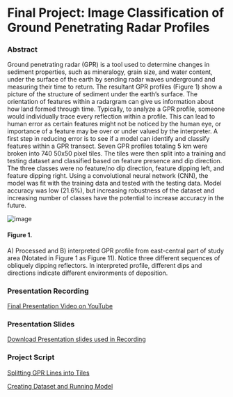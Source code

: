 # Final Project: Image Classification of Ground Penetrating Radar Profiles

### Abstract
Ground penetrating radar (GPR) is a tool used to determine changes in sediment properties, such as mineralogy, grain size, and water content, under the surface of the earth by sending radar waves underground and measuring their time to return. The resultant GPR profiles (Figure 1) show a picture of the structure of sediment under the earth’s surface. The orientation of features within a radargram can give us information about how land formed through time. Typically, to analyze a GPR profile, someone would individually trace every reflection within a profile. This can lead to human error as certain features might not be noticed by the human eye, or importance of a feature may be over or under valued by the interpreter. A first step in reducing error is to see if a model can identify and classify features within a GPR transect. Seven GPR profiles totaling 5 km were broken into 740 50x50 pixel tiles. The tiles were then split into a training and testing dataset and classified based on feature presence and dip direction. The three classes were no feature/no dip direction, feature dipping left, and feature dipping right. Using a convolutional neural network (CNN), the model was fit with the training data and tested with the testing data. Model accuracy was low (21.6%), but increasing robustness of the dataset and increasing number of classes have the potential to increase accuracy in the future. 

![image](https://user-images.githubusercontent.com/78218309/116883931-266d4f80-abf4-11eb-85da-b2d2080abfda.png)
#### Figure 1. 
A) Processed and B) interpreted GPR profile from east-central part of study area (Notated in Figure 1 as Figure 11). 
Notice three different sequences of obliquely dipping reflectors. In interpreted profile, different dips and directions indicate different environments of deposition.

### Presentation Recording
[Final Presentation Video on YouTube](https://youtu.be/bncq5uhIf7M)

### Presentation Slides
[Download Presentation slides used in Recording](https://sglott.github.io/Data310_workbook/Presentation1.pptx)

### Project Script
[Splitting GPR Lines into Tiles](https://sglott.github.io/Data310_workbook/Tile.py)

[Creating Dataset and Running Model](https://sglott.github.io/Data310_workbook/dataset.py)
